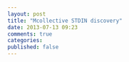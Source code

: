 ```yaml
---
layout: post
title: "Mcollective STDIN discovery"
date: 2013-07-13 09:23
comments: true
categories: 
published: false
---
```

